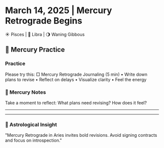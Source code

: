 # March 14, 2025 | Mercury Retrograde Begins
☀️ Pisces | 🌙 Libra | 🌖 Waning Gibbous

## 🌱 Mercury Practice

### Practice
Please try this:
□ Mercury Retrograde Journaling (5 min)
  • Write down plans to revise
  • Reflect on delays
  • Visualize clarity
  • Feel the energy

### 📝 Mercury Notes
Take a moment to reflect:
What plans need revising? How does it feel?
_______________________
_______________________

### 💫 Astrological Insight
"Mercury Retrograde in Aries invites bold revisions. Avoid signing contracts and focus on introspection." 